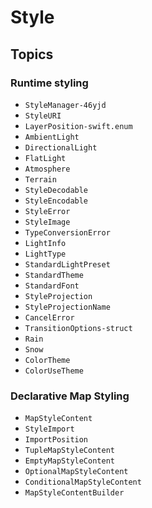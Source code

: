 # Style

## Topics

### Runtime styling

- ``StyleManager-46yjd``
- ``StyleURI``
- ``LayerPosition-swift.enum``
- ``AmbientLight``
- ``DirectionalLight``
- ``FlatLight``
- ``Atmosphere``
- ``Terrain``
- ``StyleDecodable``
- ``StyleEncodable``
- ``StyleError``
- ``StyleImage``
- ``TypeConversionError``
- ``LightInfo``
- ``LightType``
- ``StandardLightPreset``
- ``StandardTheme``
- ``StandardFont``
- ``StyleProjection``
- ``StyleProjectionName``
- ``CancelError``
- ``TransitionOptions-struct``
- ``Rain``
- ``Snow``
- ``ColorTheme``
- ``ColorUseTheme``

### Declarative Map Styling

- ``MapStyleContent``
- ``StyleImport``
- ``ImportPosition``
- ``TupleMapStyleContent``
- ``EmptyMapStyleContent``
- ``OptionalMapStyleContent``
- ``ConditionalMapStyleContent``
- ``MapStyleContentBuilder``
